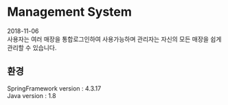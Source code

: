 # Management System
2018-11-06 <br>
사용자는 여러 매장을 통합로그인하여 사용가능하며 관리자는 자신의 모든 매장을 쉽게 관리할 수 있습니다.<br> 
<h2>환경</h2>
SpringFramework version : 4.3.17<br>
Java version : 1.8<br>
